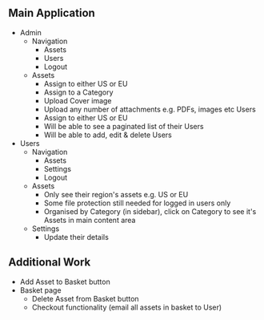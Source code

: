 Main Application
-----

- Admin
    - Navigation
        - Assets
        - Users
        - Logout
    - Assets
        - Assign to either US or EU
        - Assign to a Category
        - Upload Cover image
        - Upload any number of attachments e.g. PDFs, images etc
    Users
        - Assign to either US or EU
        - Will be able to see a paginated list of their Users
        - Will be able to add, edit & delete Users
- Users
    - Navigation
        - Assets
        - Settings
        - Logout
    - Assets
        - Only see their region's assets e.g. US or EU
        - Some file protection still needed for logged in users only
        - Organised by Category (in sidebar), click on Category to see it's Assets in main content area
    - Settings
        - Update their details


Additional Work
-----

- Add Asset to Basket button
- Basket page
    - Delete Asset from Basket button
    - Checkout functionality (email all assets in basket to User)
